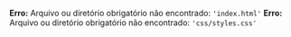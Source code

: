 **Erro:** Arquivo ou diretório obrigatório não encontrado: `'index.html'`
**Erro:** Arquivo ou diretório obrigatório não encontrado: `'css/styles.css'`